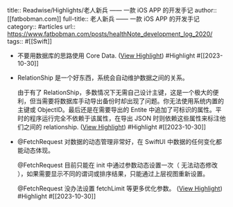 title:: Readwise/Highlights/老人新兵 —— 一款 iOS APP 的开发手记
author:: [[fatbobman.com]]
full-title:: 老人新兵 —— 一款 iOS APP 的开发手记
category:: #articles
url:: https://www.fatbobman.com/posts/healthNote_development_log_2020/
tags:: #[[Swift]]
- 不要用数据库的思路使用 Core Data. ([View Highlight](https://read.readwise.io/read/01hdzrare82pq7jdv31ag33xt9)) #Highlight #[[2023-10-30]]
- RelationShip 是一个好东西，系统会自动维护数据之间的关系。
  
  由于有了 RelationShip，多数情况下无需自己设计主键，这是一个极大的便利，但当需要将数据库手动导出备份时却出现了问题。你无法使用系统内置的主键或 ObjectID。最后还是在需要导出的 Entite 中追加了可标识的属性。平时的程序运行完全不依赖于该属性，在导出 JSON 时则依赖这些属性来标注他们之间的 relationship. ([View Highlight](https://read.readwise.io/read/01hdzrawy0f2p2mbe2s2xkesq5)) #Highlight #[[2023-10-30]]
- @FetchRequest 对数据的动态管理非常好，在 SwiftUI 中数据的任何变化都能动态体现。
  
  @FetchRequest 目前只能在 init 中通过参数动态设置一次（ 无法动态修改 ），如果需要显示不同的谓词或排序结果，只能通过上层视图重新设置。
  
  @FetchRequest 没办法设置 fetchLimit 等更多优化参数。 ([View Highlight](https://read.readwise.io/read/01hdzrb8rj2w7xnj9vqkaev3n0)) #Highlight #[[2023-10-30]]